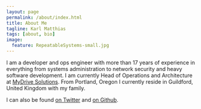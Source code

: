 ```yaml
---
layout: page
permalink: /about/index.html
title: About Me
tagline: Karl Matthias
tags: [about, bio]
image:
  feature: RepeatableSystems-small.jpg
---
```

I am a developer and ops engineer with more than 17 years of
experience in everything from systems administration to network
security and heavy software development. I am currently Head of
Operations and Architecture at [MyDrive Solutions](http://mydrivesolutions.com/).
From Portland, Oregon I currently reside in Guildford, United Kingdom
with my family.

I can also be found [on Twitter](https://twitter.com/#!/relistan) and [on Github](https://github.com/relistan/).
